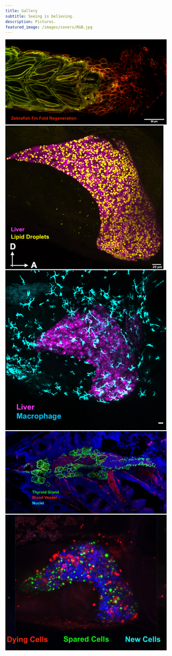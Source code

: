 ```yaml
---
title: Gallery
subtitle: Seeing is believing.
description: Pictures.
featured_image: /images/covers/RGB.jpg
---
```


<div class="gallery" data-columns="2">
    <img src="/images/gallery/Regeneration_GreenT.jpg">
    <img src="/images/gallery/Steatosis.jpg"> 
    <img src="/images/gallery/Fed_MAX_Image-1.jpg">
    <img src="/images/gallery/Thyroid adult_flt1.jpg">
    <img src="/images/gallery/LiverRegeneration_2.jpeg">
</div>